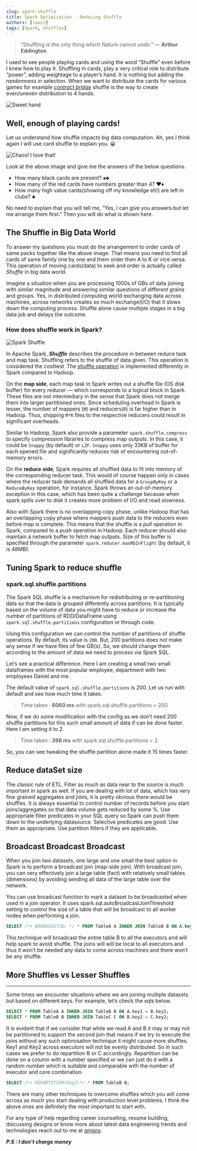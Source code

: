 ```yaml
---
slug: spark-shuffle
title: Spark Optimization - Reducing Shuffle
authors: [lewis]
tags: [Spark, Shuffles]
---
```


> “Shuffling is the only thing which Nature cannot undo.” — **Arthur Eddington**

I used to see people playing cards and using the word “Shuffle” even before I knew how to play it. Shuffling in cards, play a very critical role to distribute “power”, adding weightage to a player’s hand. It is nothing but adding the _randomness_ in selection. When we want to distribute the cards for various games for example [_contract bridge_](https://en.wikipedia.org/wiki/Contract_bridge) shuffle is the way to create even/uneven distribution to 4 hands.
<!-- truncate -->

![Sweet hand](https://upload.wikimedia.org/wikipedia/commons/thumb/f/ff/Bridge-Gro%C3%9Fschlemm.JPG/2560px-Bridge-Gro%C3%9Fschlemm.JPG)

## Well, enough of playing cards!

Let us understand how shuffle impacts big data computation. Ah, yes I think again I will use card shuffle to explain you. 😀

![Chaos! I love that!](https://www.casino.org/blog/wp-content/uploads/shutterstock_417009952-875x583.jpg)

Look at the above image and give me the answers of the below questions.

*   How many black cards are present? ♠️♣️
*   How many of the red cards have numbers greater than 4? ♥️♦️
*   How many high value cards(showing off my knowledge eh!) are left in clubs? ♣️

No need to explain that you will tell me, “Yes, I can give you answers but let me arrange them first.” Then you will do what is shown here.

## The Shuffle in Big Data World

To answer my questions you must do the arrangement to order cards of same packs together like the above image. That means you need to find all cards of same family one by one and them order then A to K or vice versa. This operation of moving cards(data) to seek and order is actually called _Shuffle_ in big data world.

Imagine a situation when you are processing 1000s of GBs of data joining with similar magnitude and answering similar questions of different grains and groups. Yes, in distributed computing world exchanging data across machines, across networks creates so much exchange(I/O) that it slows down the computing process. Shuffle alone cause multiple stages in a big data job and delays the outcome.

### How does shuffle work in Spark?

![Spark Shuffle](https://miro.medium.com/v2/resize:fit:4800/format:webp/1*HZelhB9lKu5NjdOwivQDjQ.png)

In Apache Spark, **_Shuffle_** describes the procedure in between reduce task and map task. Shuffling refers to the shuffle of data given. This operation is considered the costliest .The [shuffle operation](https://stackoverflow.com/questions/31386590/when-does-shuffling-occur-in-apache-spark) is implemented differently in Spark compared to Hadoop.

On the **map side**, each map task in Spark writes out a shuffle file (OS disk buffer) for every reducer — which corresponds to a logical block in Spark. These files are not intermediary in the sense that Spark does not merge them into larger partitioned ones. Since scheduling overhead in Spark is lesser, the number of mappers (`M`) and reducers(`R`) is far higher than in Hadoop. Thus, shipping `M*R` files to the respective reducers could result in significant overheads.

Similar to Hadoop, Spark also provide a parameter `spark.shuffle.compress` to specify compression libraries to compress map outputs. In this case, it could be `Snappy` (by default) or `LZF`. `Snappy` uses only 33KB of buffer for each opened file and significantly reduces risk of encountering out-of-memory errors.

On the **reduce side**, Spark requires all shuffled data to fit into memory of the corresponding reducer task. This would of course happen only in cases where the reducer task demands all shuffled data for a `GroupByKey` or a `ReduceByKey` operation, for instance. Spark throws an out-of-memory exception in this case, which has been quite a challenge because when spark spills over to disk it creates more problem of I/O and read slowness.

Also with Spark there is no overlapping copy phase, unlike Hadoop that has an overlapping copy phase where mappers push data to the reducers even before map is complete. This means that the shuffle is a _pull_ operation in Spark, compared to a _push_ operation in Hadoop. Each reducer should also maintain a network buffer to fetch map outputs. Size of this buffer is specified through the parameter `spark.reducer.maxMbInFlight` (by default, it is 48MB).

## Tuning Spark to reduce shuffle

### spark.sql.shuffle.partitions

The Spark SQL shuffle is a mechanism for redistributing or re-partitioning data so that the data is grouped differently across partitions. It is typically based on the volume of data you might have to reduce or increase the number of partitions of RDD/DataFrame using `spark.sql.shuffle.partitions` configuration or through code.

Using this configuration we can control the number of partitions of shuffle operations. By default, its value is `200`. But, 200 partitions does not make any sense if we have files of few GB(s). So, we should change them according to the amount of data we need to process via Spark SQL.

Let’s see a practical difference. Here I am creating a small two small dataframes with the most popular employee, department with two employees Daniel and me.

The default value of `spark.sql.shuffle.partitions` is 200. Let us run with default and see how much time it takes.

> Time taken : **6060 ms** with spark.sql.shuffle.partitions = 200

Now, if we do some modification with the config as we don’t need 200 shuffle partitions for this such small amount of data if can be done faster. Here I am setting it to 2.

> Time taken : **398 ms** with spark.sql.shuffle.partitions = 2

So, you can see tweaking the shuffle partition alone made it 15 times faster.

## Reduce dataSet size

The classic rule of ETL. Filter as much as data near to the source is much important in spark as well. If you are dealing with lot of data, which has very fine grained aggregates and joins, it is pretty obvious there would be shuffles. It is always essential to control number of records before you start joins/aggregates so that data volume gets reduced by some %. Use appropriate filter predicates in your SQL query so Spark can push them down to the underlying datasource. Selective predicates are good. Use them as appropriate. Use partition filters if they are applicable.

## Broadcast Broadcast Broadcast

When you join two datasets, one large and one small the best option in Spark is to perform a broadcast join (map-side join). With broadcast join, you can very effectively join a large table (fact) with relatively small tables (dimensions) by avoiding sending all data of the large table over the network.

You can use broadcast function to mark a dataset to be broadcasted when used in a join operator. It uses spark.sql.autoBroadcastJoinThreshold setting to control the size of a table that will be broadcast to all worker nodes when performing a join.

```sql
SELECT /*+ BROADCAST(B) */ * FROM TableA A INNER JOIN TableB B ON A.key = B.key;
```

This technique will broadcast the entire table B to all the executors and will help spark to avoid shuffle. The joins will will be local to all executors and thus it won’t be needed any data to come across machines and there won’t be any shuffle.

## More Shuffles vs Lesser Shuffles
--------------------------------

Some times we encounter situations where we are joining multiple datasets but based on different keys. For example, let’s check the sqls below.

```sql
SELECT * FROM TableA A INNER JOIN TableB B ON A.key1 = B.key1;
SELECT * FROM TableB B INNER JOIN TableC C ON B.key2 = C.key2;
```


It is evident that if we consider that while we read A and B it may or may not be partitioned to support the second join that means if we try to execute the joins without any such optimisation technique it might cause more shuffles. Key1 and Key2 across executors will not be evenly distributed. So in such cases we prefer to do repartition B or C accordingly. Repartition can be done on a column with a number specified or we can just do it with a random number which is suitable and comparable with the number of executor and core combination.

```sql
SELECT /*+ REPARTITION(key2)*/ * FROM TableB B;
```

There are many other techniques to overcome shuffles which you will come across as much you start dealing with production level problems. I think the above ones are definitely the most important to start with.

For any type of help regarding career counselling, resume building, discussing designs or know more about latest data engineering trends and technologies reach out to me at [_anigos_](https://www.linkedin.com/in/anigos/)_._

**_P.S : I don’t charge money_**